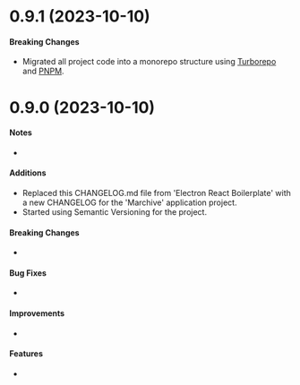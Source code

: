 # 0.9.1 (2023-10-10)

#### Breaking Changes

- Migrated all project code into a monorepo structure using [Turborepo](https://turbo.build/repo) and [PNPM](https://pnpm.io/).

# 0.9.0 (2023-10-10)

#### Notes

- 

#### Additions

- Replaced this CHANGELOG.md file from 'Electron React Boilerplate' with a new CHANGELOG for the 'Marchive' application project.
- Started using Semantic Versioning for the project.

#### Breaking Changes

- 

#### Bug Fixes

- 

#### Improvements

- 

#### Features

- 

